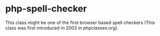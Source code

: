 # php-spell-checker
This class might be one of the first browser based spell checkers (This class was first introduced in 2003 in phpclasses.org).
